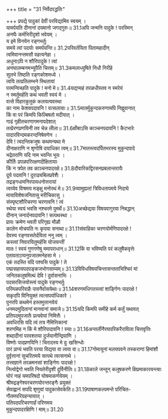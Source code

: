 +++
title = "31 निर्वेदपद्धतिः"

+++
प्रपद्ये पादुकां देवीं परविद्यामिव स्वयम् ।  
यामर्पयति दीनानां दयमानो जगद्गुरुः॥ 31.1अपि जन्मनि पादुके ! परस्मिन्  
अनघैः कर्मभिरीदृशो भवेयम् ।  
य इमे विनयेन रङ्गभर्तुः  
समये त्वां पदयोः समर्पयन्ति॥ 31.2परिवर्तयिता पितामहादीन्  
त्वमिवानन्तमसौ वहत्यनेहा ।  
अधुनाऽपि न शौरिपादुके ! त्वां  
अनघालम्बनमभ्युपैति चित्तम्॥ 31.3कमलाध्युषिते निधौ निरीहे  
सुलभे तिष्ठति रङ्गकोशमध्ये ।  
त्वयि तत्प्रतिलम्भने स्थितायां  
परमन्विच्छति पादुके ! मनो मे॥ 31.4यद्यप्यहं तरळधीस्तव न स्मरेयं  
न स्मर्तुमर्हति कथं भवती स्वयं मे ।  
वत्से विहारकुतुकं कलयत्यवस्था  
का नाम केशवपदावनि ! वत्सलायाः॥ 31.5मातर्मुकुन्दकरुणामपि निह्नुवानात्  
किं वा परं किमपि किल्बिषतो मदीयात् ।  
गाढं गृहीतचरणागमनापदेशात्  
तत्प्रेरणप्रणयिनी तव चेन्न लीला॥ 31.6क्षीबाऽसि काञ्चनपदावनि ! कैटभारेः  
पादारविन्दमकरन्दनिषेवणेन ।  
देवि ! त्वदन्तिकजुषः कथमन्यथा मे  
दीनाक्षराणि न शृणोषि दयाधिका त्वम्॥ 31.7मातस्त्वदर्पितभरस्य मुकुन्दपादे  
भद्रेतराणि यदि नाम भवन्ति भूयः ।  
कीर्तिः प्रपन्नपरिरक्षणदीक्षितायाः  
किं न त्रपेत तव काञ्चनपादरक्षे॥ 31.8दौवारिकद्विरसनप्रबलान्तरायैः  
दूये पदावनि ! दुराढ्यबिलप्रवेशैः ।  
तद्रङ्गधामनिरपायधनोत्तरायां  
त्वय्येव विश्रमय मङ्क्षु मनोरथं मे॥ 31.9व्यामुह्यतां त्रिविधतापमये निदाघे  
मायाविशेषजनितासु मरीचिकासु ।  
संस्पृष्टशौरिचरणा चरणावनि ! त्वं  
स्थेया स्वयं भवसि नश्चरमे पुमर्थे॥ 31.10अच्छेद्यया विषयवागुरया निबद्धान्  
दीनान् जनार्दनपदावनि ! सत्पथस्था ।  
प्रायः क्रमेण भवती परिगृह्य मौळौ  
कालेन मोचयति नः कृपया सनाथा॥ 31.11संवाहिका चरणयोर्मणिपादरक्षे !  
देवस्य रङ्गवसतेर्दयिता ननु त्वम् ।  
कस्त्वां निवारयितुमर्हसि योजयन्तीं  
मातः ! स्वयं गुणगणेषु ममापराधान्॥ 31.12किं वा भविष्यति परं कलुषैकवृत्तेः  
एतावताऽप्यनुपजातमनेहसा मे ।  
एकं तदस्ति यदि पश्यसि पादुके ! ते  
पद्मासहायपदपङ्कजभोगसाम्यम्॥ 31.13विविधविषयचिन्तासन्तताभिश्चिरं मां  
जनितकलुषमित्थं देवि ! दुर्वासनाभिः ।  
पदसरसिजयोस्त्वं पादुके रङ्गभर्तुः  
परिमळपरिवाहैः पावनैर्वासयेथाः॥ 31.14शरणमधिगतस्त्वां शार्ङ्गिणः पादरक्षे !  
सकृदपि विनियुक्तं त्वत्सपर्याधिकारे ।  
पुनरपि कथमेनं हस्तमुत्तानयेयं  
धनमदमुदितानां मानवानां समाजे॥ 31.15यदि किमपि समीहे कर्म कर्तुं यथावत्  
प्रतिपदमुपजातैः प्रत्यवेयां निमित्तैः ।  
अवधिरसि यदि त्वं तत्र नैमित्तिकानां  
शरणमिह न किं मे शौरिपादावनि ! स्याः॥ 31.16अन्तर्लीनैरघपरिकरैराविला चित्तवृत्तिः  
शब्दादीनां परवशतया दुर्जयानीन्द्रियाणि ।  
विष्णोः पादप्रणयिनि ! चिरादस्य मे दुः खसिन्धोः  
पारं प्राप्यं भवति परया विद्यया वा त्वया वा॥ 31.17गोमायूनां मलयपवने तस्कराणां हिमांशौ  
दुर्वृत्तानां सुचरितमये सत्पथे त्वत्सनाथे ।  
तत्त्वज्ञाने तरळमनसां शार्ङ्गिणः पादरक्षे !  
नित्योद्वेगो भवति नियतेरीदृशी दुर्विनीतिः॥ 31.18काले जन्तून् कलुषकरणे क्षिप्रमाकारयन्त्याः  
घोरं नाहं यमपरिषदो घोषमाकर्णयेयम् ।  
श्रीमद्रङ्गेश्वरचरणयोरन्तरङ्गैः प्रयुक्तं  
सेवाह्वानं सपदि शृणुयां पादुकासेवकेति॥ 31.19पाषाणकल्पमन्ते परिचित-  
गौतमपरिग्रहन्यायात् ।  
पतिपदपरिचरणार्हं परिणमय  
मुकुन्दपादरक्षिणि ! माम्॥ 31.20